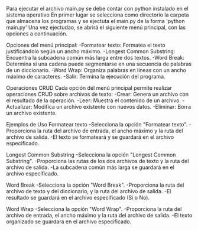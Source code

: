 Para ejecutar el archivo main.py se debe contar con python instalado en el sistema operativo
En primer lugar se selecciona como directorio la carpeta que almacena los programas y se ejectuta el main.py de la forma 'python main.py'
Una vez ejectudao, se abrirá el siguiente menú principal, con las opciones a continuación.

Opciones del menú principal:
-Formatear texto: Formatea el texto justificándolo según un ancho máximo.
-Longest Common Substring: Encuentra la subcadena común más larga entre dos textos.
-Word Break: Determina si una cadena puede segmentarse en una secuencia de palabras de un diccionario.
-Word Wrap: Organiza palabras en líneas con un ancho máximo de caracteres.
-Salir: Termina la ejecución del programa.

Operaciones CRUD
Cada opción del menú principal permite realizar operaciones CRUD sobre archivos de texto:
-Crear: Genera un archivo con el resultado de la operación.
-Leer: Muestra el contenido de un archivo.
-Actualizar: Modifica un archivo existente con nuevos datos.
-Eliminar: Borra un archivo existente.

Ejemplos de Uso
Formatear texto
-Selecciona la opción "Formatear texto".
-Proporciona la ruta del archivo de entrada, el ancho máximo y la ruta del archivo de salida.
-El texto se formateará y se guardará en el archivo especificado.

Longest Common Substring
-Selecciona la opción "Longest Common Substring".
-Proporciona las rutas de los dos archivos de texto y la ruta del archivo de salida.
-La subcadena común más larga se guardará en el archivo especificado.

Word Break
-Selecciona la opción "Word Break".
-Proporciona la ruta del archivo de texto y del diccionario, y la ruta del archivo de salida.
-El resultado se guardará en el archivo especificado (Sí o No).

Word Wrap
-Selecciona la opción "Word Wrap".
-Proporciona la ruta del archivo de entrada, el ancho máximo y la ruta del archivo de salida.
-El texto organizado se guardará en el archivo especificado.
